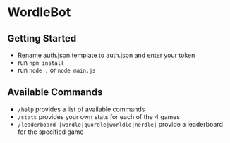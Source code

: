 # WordleBot

## Getting Started
- Rename auth.json.template to auth.json and enter your token
- run `npm install`
- run `node .` or `node main.js`

## Available Commands
- `/help` provides a list of available commands
- `/stats` provides your own stats for each of the 4 games
- `/leaderboard [wordle|quordle|worldle|nerdle]` provide a leaderboard for the specified game
